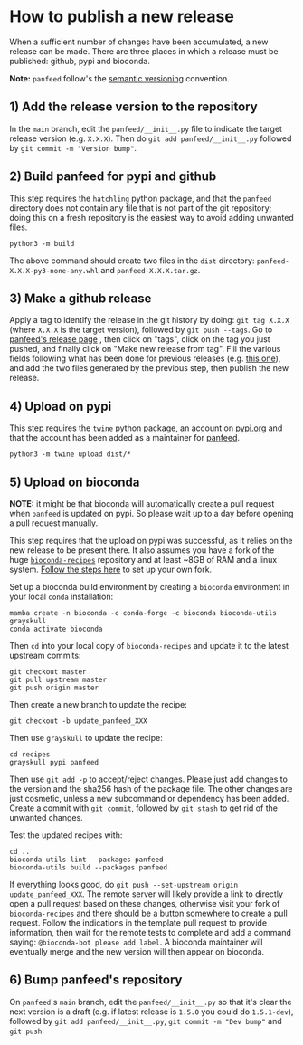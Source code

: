 # How to publish a new release

When a sufficient number of changes have been accumulated, a new release
can be made. There are three places in which a release must be published:
github, pypi and bioconda.

**Note:** `panfeed` follow's the [semantic versioning](https://semver.org/) convention.

## 1) Add the release version to the repository

In the `main` branch, 
edit the `panfeed/__init__.py` file to indicate the target release version (e.g. `X.X.X`).
Then do `git add panfeed/__init__.py` followed by `git commit -m "Version bump"`.

## 2) Build panfeed for pypi and github

This step requires the `hatchling` python package, and that the `panfeed` directory
does not contain any file that is not part of the git repository; doing this on a fresh
repository is the easiest way to avoid adding unwanted files.

    python3 -m build

The above command should create two files in the `dist` directory:
`panfeed-X.X.X-py3-none-any.whl` and `panfeed-X.X.X.tar.gz`.

## 3) Make a github release

Apply a tag to identify the release in the git history by doing: `git tag X.X.X`
(where `X.X.X` is the target version), followed by `git push --tags`.
Go to [panfeed's release page](https://github.com/microbial-pangenomes-lab/panfeed/releases)
, then click on "tags", click on the tag you just pushed, and finally click on
"Make new release from tag".
Fill the various fields following what has been done for previous releases
(e.g. [this one](https://github.com/microbial-pangenomes-lab/panfeed/releases/tag/1.5.0)),
and add the two files generated by the previous step, then publish the new release.

## 4) Upload on pypi

This step requires the `twine` python package, an account on [pypi.org](https://pypi.org/) and
that the account has been added as a maintainer for [panfeed](https://pypi.org/project/panfeed/).

    python3 -m twine upload dist/*

## 5) Upload on bioconda

**NOTE:** it might be that bioconda will automatically create a pull request when `panfeed` is updated
on pypi. So please wait up to a day before opening a pull request manually.

This step requires that the upload on pypi was successful, as it relies
on the new release to be present there. It also assumes you have a fork of the huge
[`bioconda-recipes`](https://github.com/bioconda/bioconda-recipes/) repository and at least ~8GB
of RAM and a linux system. [Follow the steps here](https://bioconda.github.io/contributor/setup.html)
to set up your own fork.

Set up a bioconda build environment by creating a `bioconda` environment in your local `conda` installation:

    mamba create -n bioconda -c conda-forge -c bioconda bioconda-utils grayskull
    conda activate bioconda

Then `cd` into your local copy of `bioconda-recipes` and update it to the latest upstream commits:

    git checkout master
    git pull upstream master
    git push origin master

Then create a new branch to update the recipe:

    git checkout -b update_panfeed_XXX

Then use `grayskull` to update the recipe:

    cd recipes
    grayskull pypi panfeed

Then use `git add -p` to accept/reject changes. Please just add changes to the version and the
sha256 hash of the package file. The other changes are just cosmetic, unless a new subcommand
or dependency has been added. Create a commit with `git commit`, followed by `git stash` to get
rid of the unwanted changes.

Test the updated recipes with:

    cd ..
    bioconda-utils lint --packages panfeed
    bioconda-utils build --packages panfeed

If everything looks good, do `git push --set-upstream origin update_panfeed_XXX`.
The remote server will likely provide a link to directly open a pull request based on these
changes, otherwise visit your fork of `bioconda-recipes` and there should be a button somewhere to
create a pull request. Follow the indications in the template pull request to provide
information, then wait for the remote tests to complete and add a command saying:
`@bioconda-bot please add label`. A bioconda maintainer will eventually merge and the new version will
then appear on bioconda.

## 6) Bump panfeed's repository

On `panfeed`'s `main` branch, edit the `panfeed/__init__.py` so that it's clear the next version
is a draft (e.g. if latest release is `1.5.0` you could do `1.5.1-dev`), followed by
`git add panfeed/__init__.py`, `git commit -m "Dev bump"` and `git push`.
